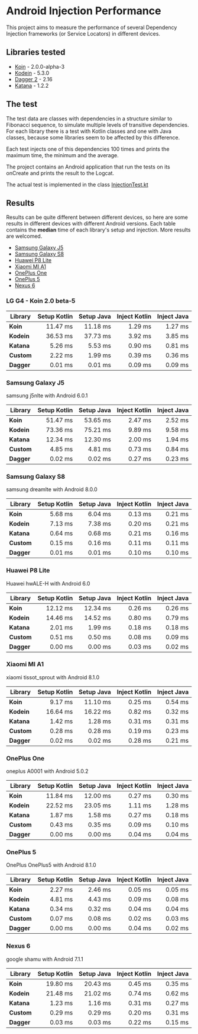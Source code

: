 # Android Injection Performance

This project aims to measure the performance of several Dependency Injection frameworks (or Service Locators) in different devices.

## Libraries tested
- [Koin](https://insert-koin.io/) - 2.0.0-alpha-3
- [Kodein](http://kodein.org/Kodein-DI/) - 5.3.0
- [Dagger 2](https://google.github.io/dagger/) - 2.16
- [Katana](https://github.com/rewe-digital-incubator/katana/) - 1.2.2

## The test
The test data are classes with dependencies in a structure similar to Fibonacci sequence, to simulate multiple levels of transitive dependencies.
For each library there is a test with Kotlin classes and one with Java classes, because some libraries seem to be affected by this difference.

Each test injects one of this dependencies 100 times and prints the maximum time, the minimum and the average.

The project contains an Android application that run the tests on its onCreate and prints the result to the Logcat.

The actual test is implemented in the class [InjectionTest.kt](https://github.com/Sloy/android-dependency-injection-performance/blob/master/app/src/main/java/com/sloydev/dependencyinjectionperformance/InjectionTest.kt)

## Results
Results can be quite different between different devices, so here are some results in different devices with different Android versions. Each table contains the **median** time of each library's setup and injection. More results are welcomed.

- [Samsung Galaxy J5](#samsung-galaxy-j5)
- [Samsung Galaxy S8](#samsung-galaxy-s8)
- [Huawei P8 Lite](#huawei-p8-lite)
- [Xiaomi MI A1](#xiaomi-mi-a1)
- [OnePlus One](#oneplus-one)
- [OnePlus 5](#oneplus-5)
- [Nexus 6](#nexus-6)


### LG G4 - Koin 2.0 beta-5

Library | Setup Kotlin | Setup Java | Inject Kotlin | Inject Java
--- | ---:| ---:| ---:| ---:
**Koin** | 11.47 ms | 11.18 ms  | 1.29 ms | 1.27 ms
**Kodein** | 36.53 ms | 37.73 ms  | 3.92 ms | 3.85 ms
**Katana** | 5.26 ms | 5.53 ms  | 0.90 ms | 0.81 ms
**Custom** | 2.22 ms | 1.99 ms  | 0.39 ms | 0.36 ms
**Dagger** | 0.01 ms | 0.01 ms  | 0.09 ms | 0.09 ms


### Samsung Galaxy J5
samsung j5nlte with Android 6.0.1
 
Library | Setup Kotlin | Setup Java | Inject Kotlin | Inject Java
--- | ---:| ---:| ---:| ---:
**Koin** | 51.47 ms | 53.65 ms  | 2.47 ms | 2.52 ms
**Kodein** | 73.36 ms | 75.21 ms  | 9.89 ms | 9.58 ms
**Katana** | 12.34 ms | 12.30 ms  | 2.00 ms | 1.94 ms
**Custom** | 4.85 ms | 4.81 ms  | 0.73 ms | 0.84 ms
**Dagger** | 0.02 ms | 0.02 ms  | 0.27 ms | 0.23 ms

### Samsung Galaxy S8
samsung dreamlte with Android 8.0.0
 
Library | Setup Kotlin | Setup Java | Inject Kotlin | Inject Java
--- | ---:| ---:| ---:| ---:
**Koin** | 5.68 ms | 6.04 ms  | 0.13 ms | 0.21 ms
**Kodein** | 7.13 ms | 7.38 ms  | 0.20 ms | 0.21 ms
**Katana** | 0.64 ms | 0.68 ms  | 0.21 ms | 0.16 ms
**Custom** | 0.15 ms | 0.16 ms  | 0.11 ms | 0.11 ms
**Dagger** | 0.01 ms | 0.01 ms  | 0.10 ms | 0.10 ms

### Huawei P8 Lite
Huawei hwALE-H with Android 6.0
 
Library | Setup Kotlin | Setup Java | Inject Kotlin | Inject Java
--- | ---:| ---:| ---:| ---:
**Koin** | 12.12 ms | 12.34 ms  | 0.26 ms | 0.26 ms
**Kodein** | 14.46 ms | 14.52 ms  | 0.80 ms | 0.79 ms
**Katana** | 2.01 ms | 1.99 ms  | 0.18 ms | 0.18 ms
**Custom** | 0.51 ms | 0.50 ms  | 0.08 ms | 0.09 ms
**Dagger** | 0.00 ms | 0.00 ms  | 0.03 ms | 0.02 ms

### Xiaomi MI A1
xiaomi tissot_sprout with Android 8.1.0
 
Library | Setup Kotlin | Setup Java | Inject Kotlin | Inject Java
--- | ---:| ---:| ---:| ---:
**Koin** | 9.17 ms | 11.10 ms  | 0.25 ms | 0.54 ms
**Kodein** | 16.64 ms | 16.22 ms  | 0.82 ms | 0.32 ms
**Katana** | 1.42 ms | 1.28 ms  | 0.31 ms | 0.31 ms
**Custom** | 0.28 ms | 0.28 ms  | 0.19 ms | 0.23 ms
**Dagger** | 0.02 ms | 0.02 ms  | 0.28 ms | 0.21 ms

### OnePlus One
oneplus A0001 with Android 5.0.2
 
Library | Setup Kotlin | Setup Java | Inject Kotlin | Inject Java
--- | ---:| ---:| ---:| ---:
**Koin** | 11.84 ms | 12.00 ms  | 0.27 ms | 0.30 ms
**Kodein** | 22.52 ms | 23.05 ms  | 1.11 ms | 1.28 ms
**Katana** | 1.87 ms | 1.58 ms  | 0.27 ms | 0.18 ms
**Custom** | 0.43 ms | 0.35 ms  | 0.09 ms | 0.10 ms
**Dagger** | 0.00 ms | 0.00 ms  | 0.04 ms | 0.04 ms

### OnePlus 5
OnePlus OnePlus5 with Android 8.1.0
 
Library | Setup Kotlin | Setup Java | Inject Kotlin | Inject Java
--- | ---:| ---:| ---:| ---:
**Koin** | 2.27 ms | 2.46 ms  | 0.05 ms | 0.05 ms
**Kodein** | 4.81 ms | 4.43 ms  | 0.09 ms | 0.08 ms
**Katana** | 0.34 ms | 0.32 ms  | 0.04 ms | 0.04 ms
**Custom** | 0.07 ms | 0.08 ms  | 0.02 ms | 0.03 ms
**Dagger** | 0.00 ms | 0.00 ms  | 0.04 ms | 0.02 ms

### Nexus 6
google shamu with Android 7.1.1
 
Library | Setup Kotlin | Setup Java | Inject Kotlin | Inject Java
--- | ---:| ---:| ---:| ---:
**Koin** | 19.80 ms | 20.43 ms  | 0.45 ms | 0.35 ms
**Kodein** | 21.48 ms | 21.02 ms  | 0.74 ms | 0.62 ms
**Katana** | 1.23 ms | 1.16 ms  | 0.31 ms | 0.27 ms
**Custom** | 0.29 ms | 0.29 ms  | 0.20 ms | 0.31 ms
**Dagger** | 0.03 ms | 0.03 ms  | 0.22 ms | 0.15 ms
